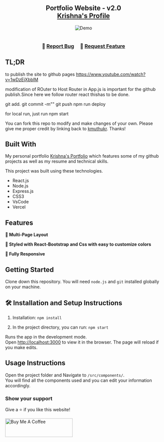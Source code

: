<h2 align="center">
  Portfolio Website - v2.0<br/>
  <a href="https://kmuthukr.github.io/Portfolio/" target="_blank">Krishna's Profile</a>
</h2>
<div align="center">
  <img alt="Demo" src="./Images/readme-img1.png" />
</div>

<br/>

<center>

</center>

<h3 align="center">
    🔹
    <a href="https://github.com/kmuthukr/Portfolio/issues">Report Bug</a> &nbsp; &nbsp;
    🔹
    <a href="https://github.com/kmuthukr/Portfolio/issues">Request Feature</a>
</h3>

## TL;DR

to publish the site to github pages
https://www.youtube.com/watch?v=1wDzEjXbblM

modification of ROuter to Host Router in App.js is important for the github publish.Since here we follow router react thishas to be done.

git add.
git commit -m""
git push
npm run deploy

for local run, just run npm start

You can fork this repo to modify and make changes of your own. Please give me proper credit by linking back to [kmuthukr](https://github.com/kmuthukr/Portfolio). Thanks!

## Built With

My personal portfolio <a href="https://kmuthukr.github.io/Portfolio/" target="_blank">Krishna's Portfolio</a> which features some of my github projects as well as my resume and technical skills.<br/>

This project was built using these technologies.

- React.js
- Node.js
- Express.js
- CSS3
- VsCode
- Vercel

## Features

**📖 Multi-Page Layout**

**🎨 Styled with React-Bootstrap and Css with easy to customize colors**

**📱 Fully Responsive**

## Getting Started

Clone down this repository. You will need `node.js` and `git` installed globally on your machine.

## 🛠 Installation and Setup Instructions

1. Installation: `npm install`

2. In the project directory, you can run: `npm start`

Runs the app in the development mode.\
Open [http://localhost:3000](http://localhost:3000) to view it in the browser.
The page will reload if you make edits.

## Usage Instructions

Open the project folder and Navigate to `/src/components/`. <br/>
You will find all the components used and you can edit your information accordingly.

### Show your support

Give a ⭐ if you like this website!

<a href="https://www.buymeacoffee.com/kmuthukr" target="_blank"><img src="https://cdn.buymeacoffee.com/buttons/v2/default-violet.png" alt="Buy Me A Coffee" height= "60px" width= "217px" ></a>
